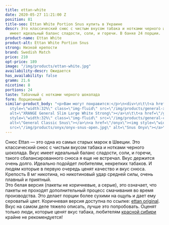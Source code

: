 ```yaml
---
title: ettan-white
date: 2020-05-27 11:21:00 Z
position: 81
title-seo: Ettan White Portion Snus купить в Украине
descr: Это классический снюс с чистым вкусом табака и нотками черного шоколада. Вкус
  имеет идеальный баланс сладости, соли, и горечи. В банке 24 порции.
product-name: Ettan White
product-alt: Ettan White Portion Snus
strong: Низкой крепости
brand: Swedish Match
price: 210
opt-price: 189
image: "/img/products/ettan-white.jpg"
availability-descr: Ожидается
has_availability: false
gramm: 21.6
nicotine: 8
portions: 24
taste: Табачный с нотками черного шоколада
form: Порционный
similar-product_body: "<p>Вам могут понравится:</p>\n<div>\n\t\t<a href=\"/general-xrange-white-strong\"><img
  style=\"width:32%\" class=\"img-fluid\" src=\"/img/products/general-xrange-white-strong.png\"
  alt=\"XRANGE General Slim Large White Strong\"></a>\n\t\t<a href=\"/general-classic-extra-strong\"><img
  style=\"width:32%\" class=\"img-fluid\" src=\"/img/products/general-classic-extra-strong-portion.png\"
  alt=\"General Classic Snus\"></a>\n<a href=\"/onyx\"><img style=\"width:32%\" class=\"img-fluid\"
  src=\"/img/products/onyx/onyx-snus-open.jpg\" alt=\"Snus Onyx\"></a>\n</div>"
---
```


Снюс Ettan — это одна из самых старых марок в Швеции. Это классический снюс с чистым вкусом табака и нотками черного шоколада. Вкус имеет идеальный баланс сладости, соли, и горечи, такого сбалансированного снюса я еще не встречал. Вкус держится очень долго. Идеально подойдет любителям, некрепких табаков. И людям которые в первую очередь ценят качество и вкус снюса. Крепость 8 мг никотина, но никотиновый удар средней силы, очень плавный и приятный.<br>
Это белая версия (пакеты не коричневые, а серые), это означает, что пакеты не проходят дополнительный процесс смачивания во время производства. Это делает порции более сухими на ощупь и дает ему сероватый цвет. Коричневая версия доступна по ссылке: [ettan original](/ettan-original-portion).<br>
Вкус на самом деле тяжело описать, лучше это попробовать. Оценят только люди, которые ценят вкус табака, любителям [красной сибири](/siberia-white-dry-slim) крайне не рекомендуется!